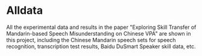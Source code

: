 # Alldata
All the experimental data and results in the paper "Exploring Skill Transfer of Mandarin-based Speech Misunderstanding on Chinese VPA" are shown in this project, including the Chinese Mandarin speech sets for speech recognition, transcription test results, Baidu DuSmart Speaker skill data, etc.
